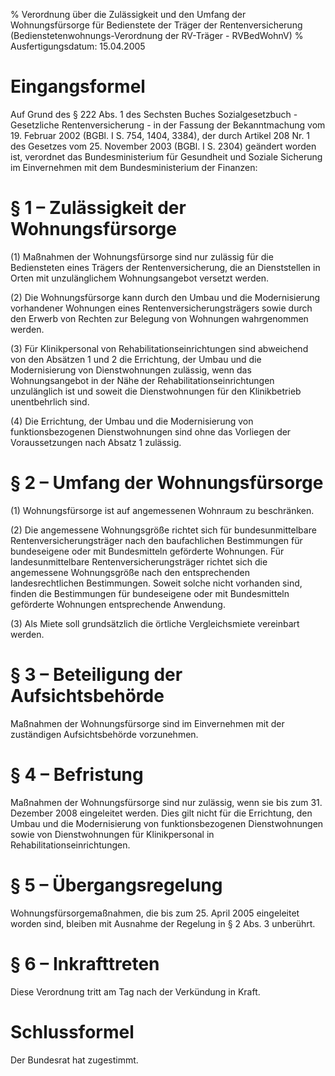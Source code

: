% Verordnung über die Zulässigkeit und den Umfang der Wohnungsfürsorge für Bedienstete der Träger der Rentenversicherung  (Bedienstetenwohnungs-Verordnung der RV-Träger - RVBedWohnV)
% Ausfertigungsdatum: 15.04.2005
 
# Eingangsformel

Auf Grund des § 222 Abs. 1 des Sechsten Buches Sozialgesetzbuch - Gesetzliche Rentenversicherung - in der Fassung der Bekanntmachung vom 19. Februar 2002 (BGBl. I S. 754, 1404, 3384), der durch Artikel 208 Nr. 1 des Gesetzes vom 25. November 2003 (BGBl. I S. 2304) geändert worden ist, verordnet das Bundesministerium für Gesundheit und Soziale Sicherung im Einvernehmen mit dem Bundesministerium der Finanzen:

# § 1 – Zulässigkeit der Wohnungsfürsorge

(1) Maßnahmen der Wohnungsfürsorge sind nur zulässig für die Bediensteten eines Trägers der Rentenversicherung, die an Dienststellen in Orten mit unzulänglichem Wohnungsangebot versetzt werden.

(2) Die Wohnungsfürsorge kann durch den Umbau und die Modernisierung vorhandener Wohnungen eines Rentenversicherungsträgers sowie durch den Erwerb von Rechten zur Belegung von Wohnungen wahrgenommen werden.

(3) Für Klinikpersonal von Rehabilitationseinrichtungen sind abweichend von den Absätzen 1 und 2 die Errichtung, der Umbau und die Modernisierung von Dienstwohnungen zulässig, wenn das Wohnungsangebot in der Nähe der Rehabilitationseinrichtungen unzulänglich ist und soweit die Dienstwohnungen für den Klinikbetrieb unentbehrlich sind.

(4) Die Errichtung, der Umbau und die Modernisierung von funktionsbezogenen Dienstwohnungen sind ohne das Vorliegen der Voraussetzungen nach Absatz 1 zulässig.

# § 2 – Umfang der Wohnungsfürsorge

(1) Wohnungsfürsorge ist auf angemessenen Wohnraum zu beschränken.

(2) Die angemessene Wohnungsgröße richtet sich für bundesunmittelbare Rentenversicherungsträger nach den baufachlichen Bestimmungen für bundeseigene oder mit Bundesmitteln geförderte Wohnungen. Für landesunmittelbare Rentenversicherungsträger richtet sich die angemessene Wohnungsgröße nach den entsprechenden landesrechtlichen Bestimmungen. Soweit solche nicht vorhanden sind, finden die Bestimmungen für bundeseigene oder mit Bundesmitteln geförderte Wohnungen entsprechende Anwendung.

(3) Als Miete soll grundsätzlich die örtliche Vergleichsmiete vereinbart werden.

# § 3 – Beteiligung der Aufsichtsbehörde

Maßnahmen der Wohnungsfürsorge sind im Einvernehmen mit der zuständigen Aufsichtsbehörde vorzunehmen.

# § 4 – Befristung

Maßnahmen der Wohnungsfürsorge sind nur zulässig, wenn sie bis zum 31. Dezember 2008 eingeleitet werden. Dies gilt nicht für die Errichtung, den Umbau und die Modernisierung von funktionsbezogenen Dienstwohnungen sowie von Dienstwohnungen für Klinikpersonal in Rehabilitationseinrichtungen.

# § 5 – Übergangsregelung

Wohnungsfürsorgemaßnahmen, die bis zum 25. April 2005 eingeleitet worden sind, bleiben mit Ausnahme der Regelung in § 2 Abs. 3 unberührt.

# § 6 – Inkrafttreten

Diese Verordnung tritt am Tag nach der Verkündung in Kraft.

# Schlussformel

Der Bundesrat hat zugestimmt.
